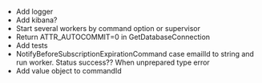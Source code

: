 - Add logger
- Add kibana?
- Start several workers by command option or supervisor
- Return ATTR_AUTOCOMMIT=0 in GetDatabaseConnection
- Add tests
- NotifyBeforeSubscriptionExpirationCommand case emailId to string and run worker. Status success?? When unprepared type error
- Add value object to commandId